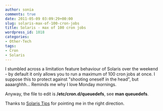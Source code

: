 ```yaml
---
author: sonia
comments: true
date: 2011-05-09 03:09:29+00:00
slug: solaris-max-of-100-cron-jobs
title: Solaris - max of 100 cron jobs
wordpress_id: 1018
categories:
- Other-Tech
tags:
- Cron
- Solaris
---
```


I stumbled across a limitation feature behaviour of Solaris over the weekend - by default it only allows you to run a maximum of 100 cron jobs at once. I suppose this to protect against "shooting oneself in the head", but aaaarghhh... Reminds me why I love Monday mornings.

Anyway, the file to edit is **/etc/cron.d/queuedefs**, see **man queuedefs**.

Thanks to [Solaris Tips](//solaristipsandtricks.blogspot.com/2010/05/solaris-10-cron-and-maxrun.html) for pointing me in the right direction.
